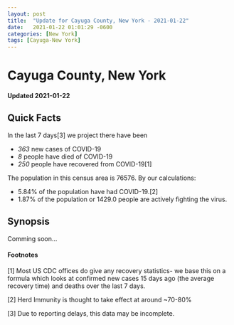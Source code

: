 ```yaml
---
layout: post
title:  "Update for Cayuga County, New York - 2021-01-22"
date:   2021-01-22 01:01:29 -0600
categories: [New York]
tags: [Cayuga-New York]
---
```


# Cayuga County, New York
#### Updated 2021-01-22

## Quick Facts

In the last 7 days[3] we project there have been
- *363* new cases of COVID-19
- *8* people have died of COVID-19
- *250* people have recovered from COVID-19[1]

The population in this census area is 76576. By our calculations:
- 5.84% of the population have had COVID-19.[2]
- 1.87% of the population or 1429.0 people are actively fighting the virus.

## Synopsis

Comming soon...


#### Footnotes

[1] Most US CDC offices do give any recovery statistics- we base this on a formula which looks at confirmed new cases
15 days ago (the average recovery time) and deaths over the last 7 days.

[2] Herd Immunity is thought to take effect at around ~70-80%

[3] Due to reporting delays, this data may be incomplete.
 
    